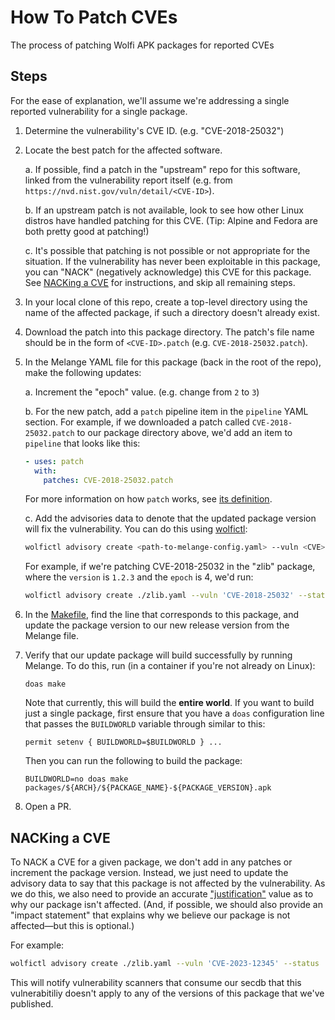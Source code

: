 # How To Patch CVEs

The process of patching Wolfi APK packages for reported CVEs

## Steps

For the ease of explanation, we'll assume we're addressing a single reported vulnerability for a single package.

1. Determine the vulnerability's CVE ID. (e.g. "CVE-2018-25032")

1. Locate the best patch for the affected software.

    a. If possible, find a patch in the "upstream" repo for this software, linked from the vulnerability report itself (e.g. from `https://nvd.nist.gov/vuln/detail/<CVE-ID>`).

    b. If an upstream patch is not available, look to see how other Linux distros have handled patching for this CVE. (Tip: Alpine and Fedora are both pretty good at patching!)

    c. It's possible that patching is not possible or not appropriate for the situation. If the vulnerability has never been exploitable in this package, you can "NACK" (negatively acknowledge) this CVE for this package. See [NACKing a CVE](#nacking-a-cve) for instructions, and skip all remaining steps.

1. In your local clone of this repo, create a top-level directory using the name of the affected package, if such a directory doesn't already exist.

1. Download the patch into this package directory. The patch's file name should be in the form of `<CVE-ID>.patch` (e.g. `CVE-2018-25032.patch`).

1. In the Melange YAML file for this package (back in the root of the repo), make the following updates:

    a. Increment the "epoch" value. (e.g. change from `2` to `3`)

    b. For the new patch, add a `patch` pipeline item in the `pipeline` YAML section. For example, if we downloaded a patch called `CVE-2018-25032.patch` to our package directory above, we'd add an item to `pipeline` that looks like this:

    ```yaml
    - uses: patch
      with:
        patches: CVE-2018-25032.patch
    ```

    For more information on how `patch` works, see [its definition](https://github.com/chainguard-dev/melange/blob/main/pkg/build/pipelines/patch.yaml).

    c. Add the advisories data to denote that the updated package version will fix the vulnerability. You can do this using [wolfictl](https://github.com/wolfi-dev/wolfictl/):


    ```sh
    wolfictl advisory create <path-to-melange-config.yaml> --vuln <CVE> --status 'fixed' --fixed-version <new-release-version> --sync
    ```

    For example, if we're patching CVE-2018-25032 in the "zlib" package, where the `version` is `1.2.3` and the `epoch` is 4, we'd run:

    ```sh
    wolfictl advisory create ./zlib.yaml --vuln 'CVE-2018-25032' --status 'fixed' --fixed-version '1.2.3-r4' --sync
    ```

1. In the [Makefile](./Makefile), find the line that corresponds to this package, and update the package version to our new release version from the Melange file.

1. Verify that our update package will build successfully by running Melange. To do this, run (in a container if you're not already on Linux):

    ```shell
    doas make
    ```

    Note that currently, this will build the **entire world**. If you want to build just a single package, first ensure that you have a `doas` configuration line that passes the `BUILDWORLD` variable through similar to this:
    ```
    permit setenv { BUILDWORLD=$BUILDWORLD } ...
    ```

    Then you can run the following to build the package:

    ```shell
    BUILDWORLD=no doas make packages/${ARCH}/${PACKAGE_NAME}-${PACKAGE_VERSION}.apk
    ```

1. Open a PR.

## NACKing a CVE

To NACK a CVE for a given package, we don't add in any patches or increment the package version. Instead, we just need to update the advisory data to say that this package is not affected by the vulnerability. As we do this, we also need to provide an accurate ["justification"](https://github.com/chainguard-dev/vex/blob/main/pkg/vex/justification.go#L12-L49) value as to why our package isn't affected. (And, if possible, we should also provide an "impact statement" that explains why we believe our package is not affected—but this is optional.)

For example:

```sh
wolfictl advisory create ./zlib.yaml --vuln 'CVE-2023-12345' --status 'not_affected' --justification 'vulnerable_code_not_present' --impact 'Fixed upstream prior to Wolfi packaging.' --sync
```

This will notify vulnerability scanners that consume our secdb that this vulnerabitiliy doesn't apply to any of the versions of this package that we've published.
